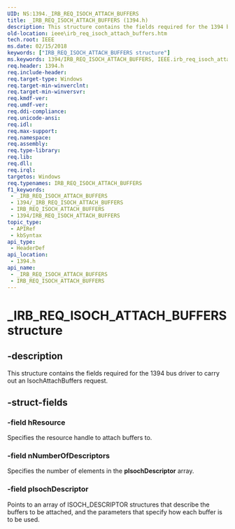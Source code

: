 ```yaml
---
UID: NS:1394._IRB_REQ_ISOCH_ATTACH_BUFFERS
title: _IRB_REQ_ISOCH_ATTACH_BUFFERS (1394.h)
description: This structure contains the fields required for the 1394 bus driver to carry out an IsochAttachBuffers request.
old-location: ieee\irb_req_isoch_attach_buffers.htm
tech.root: IEEE
ms.date: 02/15/2018
keywords: ["IRB_REQ_ISOCH_ATTACH_BUFFERS structure"]
ms.keywords: 1394/IRB_REQ_ISOCH_ATTACH_BUFFERS, IEEE.irb_req_isoch_attach_buffers, IRB_REQ_ISOCH_ATTACH_BUFFERS, IRB_REQ_ISOCH_ATTACH_BUFFERS structure [Buses], _IRB_REQ_ISOCH_ATTACH_BUFFERS
req.header: 1394.h
req.include-header: 
req.target-type: Windows
req.target-min-winverclnt: 
req.target-min-winversvr: 
req.kmdf-ver: 
req.umdf-ver: 
req.ddi-compliance: 
req.unicode-ansi: 
req.idl: 
req.max-support: 
req.namespace: 
req.assembly: 
req.type-library: 
req.lib: 
req.dll: 
req.irql: 
targetos: Windows
req.typenames: IRB_REQ_ISOCH_ATTACH_BUFFERS
f1_keywords:
 - _IRB_REQ_ISOCH_ATTACH_BUFFERS
 - 1394/_IRB_REQ_ISOCH_ATTACH_BUFFERS
 - IRB_REQ_ISOCH_ATTACH_BUFFERS
 - 1394/IRB_REQ_ISOCH_ATTACH_BUFFERS
topic_type:
 - APIRef
 - kbSyntax
api_type:
 - HeaderDef
api_location:
 - 1394.h
api_name:
 - _IRB_REQ_ISOCH_ATTACH_BUFFERS
 - IRB_REQ_ISOCH_ATTACH_BUFFERS
---
```


# _IRB_REQ_ISOCH_ATTACH_BUFFERS structure


## -description

This structure contains the fields required for the 1394 bus driver to carry out an IsochAttachBuffers request.

## -struct-fields

### -field hResource

Specifies the resource handle to attach buffers to.

### -field nNumberOfDescriptors

Specifies the number of elements in the <b>pIsochDescriptor</b> array.

### -field pIsochDescriptor

Points to an array of ISOCH_DESCRIPTOR structures that describe the buffers to be attached, and the parameters that specify how each buffer is to be used.

